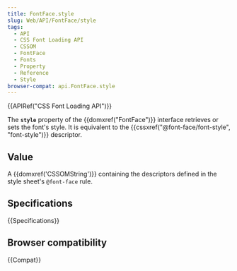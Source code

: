```yaml
---
title: FontFace.style
slug: Web/API/FontFace/style
tags:
  - API
  - CSS Font Loading API
  - CSSOM
  - FontFace
  - Fonts
  - Property
  - Reference
  - Style
browser-compat: api.FontFace.style
---
```

{{APIRef("CSS Font Loading API")}}

The **`style`** property of the
{{domxref("FontFace")}} interface retrieves or sets the font's style. It is equivalent
to the {{cssxref("@font-face/font-style", "font-style")}} descriptor.

## Value

A {{domxref('CSSOMString')}} containing the descriptors defined in the style sheet's
`@font-face` rule.

## Specifications

{{Specifications}}

## Browser compatibility

{{Compat}}
